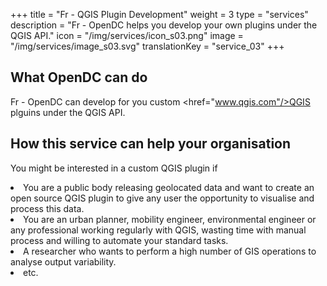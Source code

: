 +++
title = "Fr - QGIS Plugin Development"
weight = 3
type = "services"
description = "Fr - OpenDC helps you develop your own plugins under the QGIS API."
icon = "/img/services/icon_s03.png"
image = "/img/services/image_s03.svg"
translationKey = "service_03"
+++

## What OpenDC can do
Fr - OpenDC can develop for you custom <a><href="www.qgis.com"/>QGIS</a> plguins under the QGIS API.

## How this service can help your organisation
You might be interested in a custom QGIS plugin if
<li>You are a public body releasing geolocated data and want to create an open source QGIS plugin to give any user the opportunity to visualise and process this data.</li>
<li>You are an urban planner, mobility engineer, environmental engineer or any professional working regularly with QGIS, wasting time with manual process and willing to automate your standard tasks.</li>
<li>A researcher who wants to perform a high number of GIS operations to analyse output variability.</li>
<li>etc.</li>